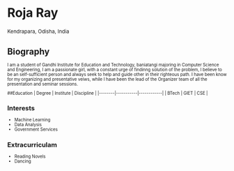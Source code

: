 <h1>Roja Ray</h1>
<small>Kendrapara, Odisha, India<small>

<h1> Biography </h1>
I am a student of Gandhi Institute for Education and Technology, baniatangi majoring in Computer Science and Engineering, I am a passionate girl, with a constant urge of findinng solution of the problem, I believe to be an self-sufficient person and always seek to help and guide other in their righteous path. I have been know for my organizing and presentative veiws, while I have been the lead of the Organizer team of all the presentation and seminar sessions.

##Education
| Degree | Institute | Discipline |
|--------|-----------|------------|
| BTech  | GIET      | CSE        |


## Interests
* Machine Learning
* Data Analysis 
* Government Services


## Extracurriculam 
* Reading Novels
* Dancing

